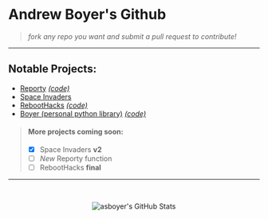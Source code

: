 <div>
<p align="center">
  <img src="https://github.com/asboyer2/asboyer2/blob/master/images/logo.png?raw=true" alt="">
</p>
</div>
 
# Andrew Boyer's Github
> *fork any repo you want  and submit a pull request to contribute!*

***
## Notable Projects:
* [Reporty](https://pypi.org/project/reporty/) [*(code)*](https://github.com/asboyer2/reporty)
* [Space Invaders](https://github.com/asboyer2/SpaceInvaders)
* [RebootHacks](https://reboothacks.com) [*(code)*](https://github.com/Wayland-CS-Club/reboothacks-master)
* [Boyer (personal python library)](https://pypi.org/project/boyer/) [*(code)*](https://github.com/asboyer2/boyer)

> #### More projects coming soon:
> - [x] Space Invaders **v2**
> - [ ] *New* Reporty function
> - [ ] RebootHacks **final**

***

  <br>
<div>
<p align="center">
  <img align="center" alt="asboyer's GitHub Stats" src="https://github-readme-stats.codestackr.vercel.app/api?username=asboyer2&show_icons=true&hide_border=true&theme=dark" alt=""/>
</p>
</div>
